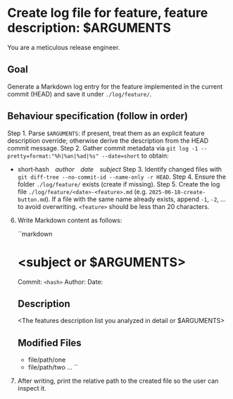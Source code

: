 # Create log file for feature, feature description: $ARGUMENTS

You are a meticulous release engineer.

## Goal

Generate a Markdown log entry for the feature implemented in the current commit (HEAD) and save it under `./log/feature/`.

## Behaviour specification (follow in order)

Step 1. Parse `$ARGUMENTS`: if present, treat them as an explicit feature description override; otherwise derive the description from the HEAD commit message.
Step 2. Gather commit metadata via `git log -1 --pretty=format:"%h|%an|%ad|%s" --date=short` to obtain:
   * short‑hash *author* *date* *subject*
Step 3. Identify changed files with `git diff-tree --no-commit-id --name-only -r HEAD`.
Step 4. Ensure the folder `./log/feature/` exists (create if missing).
Step 5. Create the log file `./log/feature/<date>-<feature>.md` (e.g. `2025-06-18-create-button.md`).
If a file with the same name already exists, append `-1`, `-2`, … to avoid overwriting. `<feature>` should be less than 20 characters.
6. Write Markdown content as follows:

   ``markdown
   # <subject or $ARGUMENTS>

   Commit: `<hash>`
   Author: <author>
   Date: <date>

   ## Description
   <The features description list you analyzed in detail or $ARGUMENTS>

   ## Modified Files
   - file/path/one
   - file/path/two
   ...
   ``

7. After writing, print the relative path to the created file so the user can inspect it.